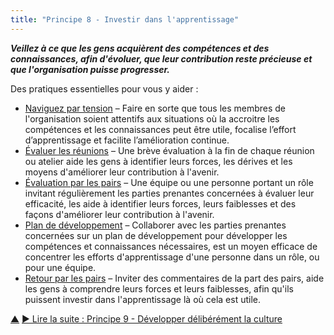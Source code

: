 ```yaml
---
title: "Principe 8 - Investir dans l'apprentissage"
---
```




**_Veillez à ce que les gens acquièrent des compétences et des connaissances, afin d'évoluer, que leur contribution reste précieuse et que l'organisation puisse progresser._**

Des pratiques essentielles pour vous y aider :

-   [Naviguez par tension](navigate-via-tension.html.html) – Faire en sorte que tous les membres de l'organisation soient attentifs aux situations où la accroitre les compétences et les connaissances peut être utile, focalise l’effort d’apprentissage et facilite l’amélioration continue.
-   [Évaluer les réunions](evaluate-meetings.html.html) – Une brève évaluation à la fin de chaque réunion ou atelier aide les gens à identifier leurs forces, les dérives et les moyens d'améliorer leur contribution à l'avenir.
-   [Évaluation par les pairs](peer-review.html.html) – Une équipe ou une personne portant un rôle invitant régulièrement les parties prenantes concernées à évaluer leur efficacité, les aide à identifier leurs forces, leurs faiblesses et des façons d'améliorer leur contribution à l'avenir.
-   [Plan de développement](development-plan.html.html) – Collaborer avec les parties prenantes concernées sur un plan de développement pour développer les compétences et connaissances nécessaires, est un moyen efficace de concentrer les efforts d'apprentissage d'une personne dans un rôle, ou pour une équipe.
-   [Retour par les pairs](peer-feedback.html.html) – Inviter des commentaires de la part des pairs, aide les gens à comprendre leurs forces et leurs faiblesses, afin qu'ils puissent investir dans l'apprentissage là où cela est utile.


<div class="bottom-nav">
<a href="transformation.html" title="Remonter: Trois principes pour se transformer">▲</a> <a href="develop-culture.html" title="Lire la suite : Principe 9 - Développer délibérément la culture">▶ Lire la suite : Principe 9 - Développer délibérément la culture</a>
</div>


<script type="text/javascript">
Mousetrap.bind('g n', function() {
    window.location.href = 'develop-culture.html';
    return false;
});
</script>

